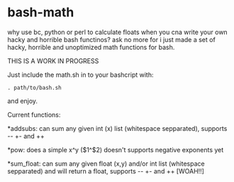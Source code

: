 # bash-math
why use bc, python or perl to calculate floats when you cna write your own hacky and horrible bash functinos? ask no more for i just made a set of hacky, horrible and unoptimized math functions for bash.

THIS IS A WORK IN PROGRESS

Just include the math.sh in to your bashcript with: 

```bashscript
. path/to/bash.sh
```

and enjoy.

Current functions:

*addsubs: can sum any given int (x) list (whitespace sepparated), supports -- +- and ++ 

*pow: does a simple x^y ($1^$2) doesn't supports negative exponents yet

*sum_float: can sum any given float (x,y) and/or int list (whitespace sepparated) and will return a float, supports -- +- and ++ [WOAH!!]

